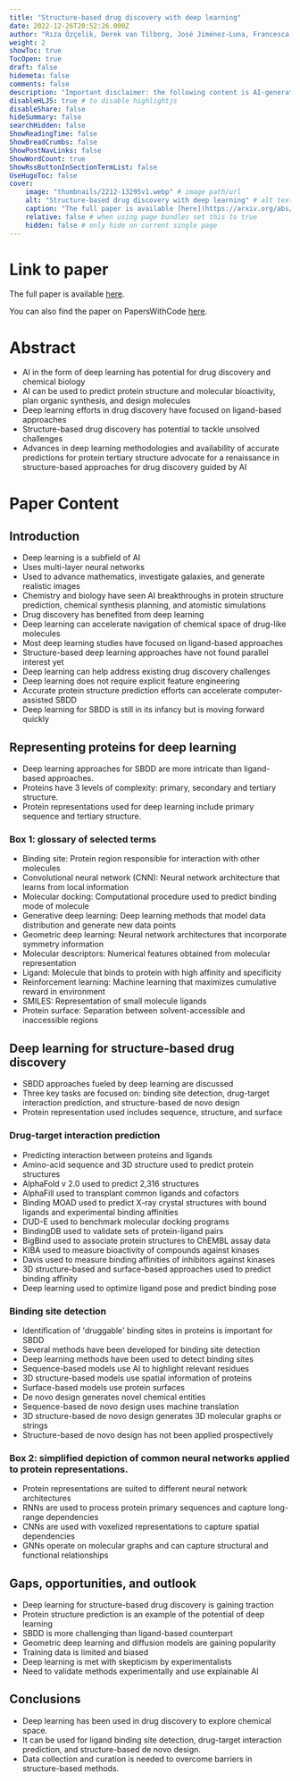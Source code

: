 ```yaml
---
title: "Structure-based drug discovery with deep learning"
date: 2022-12-26T20:52:26.000Z
author: "Rıza Özçelik, Derek van Tilborg, José Jiménez-Luna, Francesca Grisoni"
weight: 2
showToc: true
TocOpen: true
draft: false
hidemeta: false
comments: false
description: "Important disclaimer: the following content is AI-generated, please make sure to fact check the presented information by reading the full paper."
disableHLJS: true # to disable highlightjs
disableShare: false
hideSummary: false
searchHidden: false
ShowReadingTime: false
ShowBreadCrumbs: false
ShowPostNavLinks: false
ShowWordCount: true
ShowRssButtonInSectionTermList: false
UseHugoToc: false
cover:
    image: "thumbnails/2212-13295v1.webp" # image path/url
    alt: "Structure-based drug discovery with deep learning" # alt text
    caption: "The full paper is available [here](https://arxiv.org/abs/2212.13295)." # display caption under cover
    relative: false # when using page bundles set this to true
    hidden: false # only hide on current single page
---
```


# Link to paper
The full paper is available [here](https://arxiv.org/abs/2212.13295).

You can also find the paper on PapersWithCode [here](https://paperswithcode.com/paper/structure-based-drug-discovery-with-deep).

# Abstract
- AI in the form of deep learning has potential for drug discovery and chemical biology
- AI can be used to predict protein structure and molecular bioactivity, plan organic synthesis, and design molecules
- Deep learning efforts in drug discovery have focused on ligand-based approaches
- Structure-based drug discovery has potential to tackle unsolved challenges
- Advances in deep learning methodologies and availability of accurate predictions for protein tertiary structure advocate for a renaissance in structure-based approaches for drug discovery guided by AI

# Paper Content

## Introduction
- Deep learning is a subfield of AI
- Uses multi-layer neural networks
- Used to advance mathematics, investigate galaxies, and generate realistic images
- Chemistry and biology have seen AI breakthroughs in protein structure prediction, chemical synthesis planning, and atomistic simulations
- Drug discovery has benefited from deep learning
- Deep learning can accelerate navigation of chemical space of drug-like molecules
- Most deep learning studies have focused on ligand-based approaches
- Structure-based deep learning approaches have not found parallel interest yet
- Deep learning can help address existing drug discovery challenges
- Deep learning does not require explicit feature engineering
- Accurate protein structure prediction efforts can accelerate computer-assisted SBDD
- Deep learning for SBDD is still in its infancy but is moving forward quickly

## Representing proteins for deep learning
- Deep learning approaches for SBDD are more intricate than ligand-based approaches.
- Proteins have 3 levels of complexity: primary, secondary and tertiary structure.
- Protein representations used for deep learning include primary sequence and tertiary structure.

### Box 1: glossary of selected terms
- Binding site: Protein region responsible for interaction with other molecules
- Convolutional neural network (CNN): Neural network architecture that learns from local information
- Molecular docking: Computational procedure used to predict binding mode of molecule
- Generative deep learning: Deep learning methods that model data distribution and generate new data points
- Geometric deep learning: Neural network architectures that incorporate symmetry information
- Molecular descriptors: Numerical features obtained from molecular representation
- Ligand: Molecule that binds to protein with high affinity and specificity
- Reinforcement learning: Machine learning that maximizes cumulative reward in environment
- SMILES: Representation of small molecule ligands
- Protein surface: Separation between solvent-accessible and inaccessible regions

## Deep learning for structure-based drug discovery
- SBDD approaches fueled by deep learning are discussed
- Three key tasks are focused on: binding site detection, drug-target interaction prediction, and structure-based de novo design
- Protein representation used includes sequence, structure, and surface

### Drug-target interaction prediction
- Predicting interaction between proteins and ligands
- Amino-acid sequence and 3D structure used to predict protein structures
- AlphaFold v 2.0 used to predict 2,316 structures
- AlphaFill used to transplant common ligands and cofactors
- Binding MOAD used to predict X-ray crystal structures with bound ligands and experimental binding affinities
- DUD-E used to benchmark molecular docking programs
- BindingDB used to validate sets of protein-ligand pairs
- BigBind used to associate protein structures to ChEMBL assay data
- KIBA used to measure bioactivity of compounds against kinases
- Davis used to measure binding affinities of inhibitors against kinases
- 3D structure-based and surface-based approaches used to predict binding affinity
- Deep learning used to optimize ligand pose and predict binding pose

### Binding site detection
- Identification of 'druggable' binding sites in proteins is important for SBDD
- Several methods have been developed for binding site detection
- Deep learning methods have been used to detect binding sites
- Sequence-based models use AI to highlight relevant residues
- 3D structure-based models use spatial information of proteins
- Surface-based models use protein surfaces
- De novo design generates novel chemical entities
- Sequence-based de novo design uses machine translation
- 3D structure-based de novo design generates 3D molecular graphs or strings
- Structure-based de novo design has not been applied prospectively

### Box 2: simplified depiction of common neural networks applied to protein representations.
- Protein representations are suited to different neural network architectures
- RNNs are used to process protein primary sequences and capture long-range dependencies
- CNNs are used with voxelized representations to capture spatial dependencies
- GNNs operate on molecular graphs and can capture structural and functional relationships

## Gaps, opportunities, and outlook
- Deep learning for structure-based drug discovery is gaining traction
- Protein structure prediction is an example of the potential of deep learning
- SBDD is more challenging than ligand-based counterpart
- Geometric deep learning and diffusion models are gaining popularity
- Training data is limited and biased
- Deep learning is met with skepticism by experimentalists
- Need to validate methods experimentally and use explainable AI

## Conclusions
- Deep learning has been used in drug discovery to explore chemical space.
- It can be used for ligand binding site detection, drug-target interaction prediction, and structure-based de novo design.
- Data collection and curation is needed to overcome barriers in structure-based methods.
